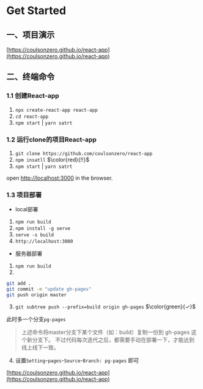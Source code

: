 # Get Started

## 一、项目演示
[https://coulsonzero.github.io/react-app](https://coulsonzero.github.io/react-app)


## 二、终端命令

### 1.1 创建React-app

1. `npx create-react-app react-app`
2. `cd react-app`
3. `npm start`  | `yarn satrt`


### 1.2 运行clone的项目React-app

1. `git clone https://github.com/coulsonzero/react-app`  
2. `npm insatll` $\color{red}{!!}$
3. `npm start` | `yarn satrt`

open [http://localhost:3000](http://localhost:3000) in the browser.


### 1.3 项目部署

* local部署
  
1. `npm run build`
2. `npm install -g serve`
3. `serve -s build`
4. `http://localhost:3000`

* 服务器部署
  
1. `npm run build`
2. 
```sh
git add .
git commit -m "update gh-pages"
git push origin master
```
3. `git subtree push --prefix=build origin gh-pages` $\color{green}{✓}$
   
此时多一个分支`pg-pages`
> 上述命令将master分支下某个文件（如：build）复制一份到 gh-pages 这个新分支下。
> 不过代码每次迭代之后，都需要手动在部署一下，才能达到线上线下一致。
4. 设置`Setting`-`pages`-`Source`-`Branch: pg-pages` 即可

[https://coulsonzero.github.io/react-app](https://coulsonzero.github.io/react-app)
